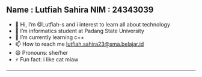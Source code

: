 Name : Lutfiah Sahira
NIM : 24343039
---
- 👋 Hi, I’m @Lutfiah-s and i interest to learn all about technology
- 👀 I’m informatics student at Padang State University
- 🌱 I’m currently learning c++
- 📫 How to reach me lutfiah.sahira23@sma.belajar.id
- 😄 Pronouns: she/her
- ⚡ Fun fact: i like cat miaw
---

<!---
Lutfiah-s/Lutfiah-s is a ✨ special ✨ repository because its `README.md` (this file) appears on your GitHub profile.
You can click the Preview link to take a look at your changes.
--->
